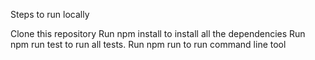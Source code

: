 Steps to run locally

Clone this repository
Run npm install to install all the dependencies
Run npm run test to run all tests.
Run npm run to run command line tool
